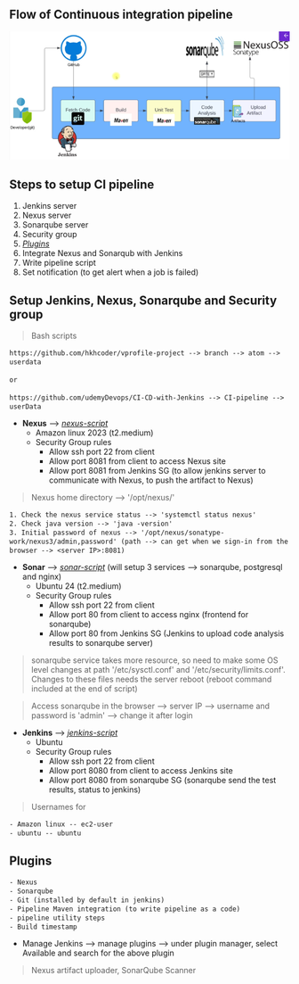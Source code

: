 ## Flow of Continuous integration pipeline

![CI-pipeline-flow](CI-pipeline-flow.png)

## Steps to setup CI pipeline
1. Jenkins server
2. Nexus server
3. Sonarqube server
4. Security group
5. [_Plugins_](#plugins)
6. Integrate Nexus and Sonarqub with Jenkins
7. Write pipeline script
8. Set notification (to get alert when a job is failed)

## Setup Jenkins, Nexus, Sonarqube and Security group

> Bash scripts 

    https://github.com/hkhcoder/vprofile-project --> branch --> atom --> userdata
    
    or

    https://github.com/udemyDevops/CI-CD-with-Jenkins --> CI-pipeline --> userData

* **Nexus** --> [_nexus-script_](../userData/nexus-setup.sh)
    - Amazon linux 2023 (t2.medium)
    - Security Group rules
        * Allow ssh port 22 from client
        * Allow port 8081 from client to access Nexus site
        * Allow port 8081 from Jenkins SG (to allow jenkins server to communicate with Nexus, to push the artifact to Nexus)

> Nexus home directory --> '/opt/nexus/'

    1. Check the nexus service status --> 'systemctl status nexus'
    2. Check java version --> 'java -version'
    3. Initial password of nexus --> '/opt/nexus/sonatype-work/nexus3/admin,password' (path --> can get when we sign-in from the browser --> <server IP>:8081)


* **Sonar** --> [_sonar-script_](../userData/sonar-setup.sh)  (will setup 3 services --> sonarqube, postgresql and nginx)
    - Ubuntu 24 (t2.medium)
    - Security Group rules
        * Allow ssh port 22 from client
        * Allow port 80 from client to access nginx (frontend for sonarqube)
        * Allow port 80 from Jenkins SG (Jenkins to upload code analysis results to sonarqube server)

> sonarqube service takes more resource, so need to make some OS level changes at path '/etc/sysctl.conf' and '/etc/security/limits.conf'. Changes to these files needs the server reboot (reboot command included at the end of script)

> Access sonarqube in the browser --> server IP  --> username and password is 'admin' --> change it after login 


* **Jenkins** --> [_jenkins-script_](../userData/jenkins-setup.sh)
    - Ubuntu
    - Security Group rules
        * Allow ssh port 22 from client
        * Allow port 8080 from client to access Jenkins site
        * Allow port 8080 from sonarqube SG (sonarqube send the test results, status to jenkins)

> Usernames for 
 
    - Amazon linux -- ec2-user
    - ubuntu -- ubuntu


## Plugins
    - Nexus
    - Sonarqube
    - Git (installed by default in jenkins)
    - Pipeline Maven integration (to write pipeline as a code)
    - pipeline utility steps
    - Build timestamp

* Manage Jenkins -->  manage plugins --> under plugin manager, select Available and search for the above plugin
> Nexus artifact uploader, SonarQube Scanner 